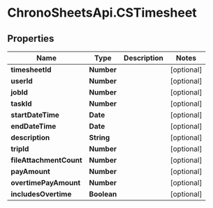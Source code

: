 # ChronoSheetsApi.CSTimesheet

## Properties
Name | Type | Description | Notes
------------ | ------------- | ------------- | -------------
**timesheetId** | **Number** |  | [optional] 
**userId** | **Number** |  | [optional] 
**jobId** | **Number** |  | [optional] 
**taskId** | **Number** |  | [optional] 
**startDateTime** | **Date** |  | [optional] 
**endDateTime** | **Date** |  | [optional] 
**description** | **String** |  | [optional] 
**tripId** | **Number** |  | [optional] 
**fileAttachmentCount** | **Number** |  | [optional] 
**payAmount** | **Number** |  | [optional] 
**overtimePayAmount** | **Number** |  | [optional] 
**includesOvertime** | **Boolean** |  | [optional] 


